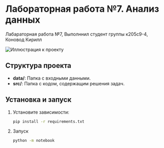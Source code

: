 # Лабораторная работа №7. Анализ данных

Лабараторная работа №7, Выполннил студент группы к205с9-4, Коновод Кирилл

![Иллюстрация к проекту]([https://github.com/inotbatya/laba7_1/img/img1.png](https://drive.google.com/file/d/1DIp5AohJKCXIPSQi4Ncs3PbnPtl1kdsz/view?usp=drive_link))


## Структура проекта
- **data/**: Папка с входными данными.
- **src/**: Папка с кодом, содержащим решения задач.

## Установка и запуск
1. Установите зависимости:
   ```bash
   pip install -r requirements.txt
   ```
2. Запуск
   ```bash
   python -m notebook
   ```
